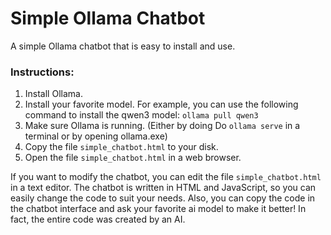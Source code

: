 # Simple Ollama Chatbot
A simple Ollama chatbot that is easy to install and use.

### Instructions:


1. Install Ollama.
1. Install your favorite model. For example, you can use the following command to install the qwen3 model: ```ollama pull qwen3```
1. Make sure Ollama is running. (Either by doing Do ```ollama serve``` in a terminal or by opening ollama.exe)
1. Copy the file ```simple_chatbot.html``` to your disk.
1. Open the file ```simple_chatbot.html``` in a web browser.

If you want to modify the chatbot, you can edit the file ```simple_chatbot.html``` in a text editor. The chatbot is written in HTML and JavaScript, so you can easily change the code to suit your needs.
Also, you can copy the code in the chatbot interface and ask your favorite ai model to make it better! In fact, the entire code was created by an AI.